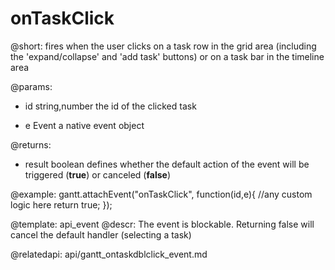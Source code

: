 onTaskClick
=============
@short:
 fires when the user clicks on a task row in the grid area (including the 'expand/collapse' and 'add task' buttons) or on a task bar in the timeline area
	

@params:
- id			string,number				the id of the clicked task
* e				Event				a native event object

@returns:  
- result     boolean       defines whether the default action of the event will be triggered (<b>true</b>) or canceled (<b>false</b>) 


@example:
gantt.attachEvent("onTaskClick", function(id,e){
    //any custom logic here
    return true;
});

@template:	api_event
@descr:
The event is blockable. Returning false will cancel the default handler (selecting a task)

@relatedapi:
	api/gantt_ontaskdblclick_event.md